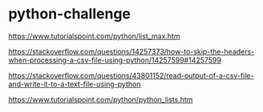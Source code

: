 # python-challenge

https://www.tutorialspoint.com/python/list_max.htm

https://stackoverflow.com/questions/14257373/how-to-skip-the-headers-when-processing-a-csv-file-using-python/14257599#14257599


https://stackoverflow.com/questions/43801152/read-output-of-a-csv-file-and-write-it-to-a-text-file-using-python

https://www.tutorialspoint.com/python/python_lists.htm

